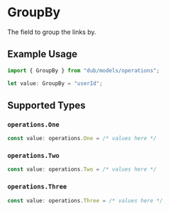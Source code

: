 # GroupBy

The field to group the links by.

## Example Usage

```typescript
import { GroupBy } from "dub/models/operations";

let value: GroupBy = "userId";
```

## Supported Types

### `operations.One`

```typescript
const value: operations.One = /* values here */
```

### `operations.Two`

```typescript
const value: operations.Two = /* values here */
```

### `operations.Three`

```typescript
const value: operations.Three = /* values here */
```

